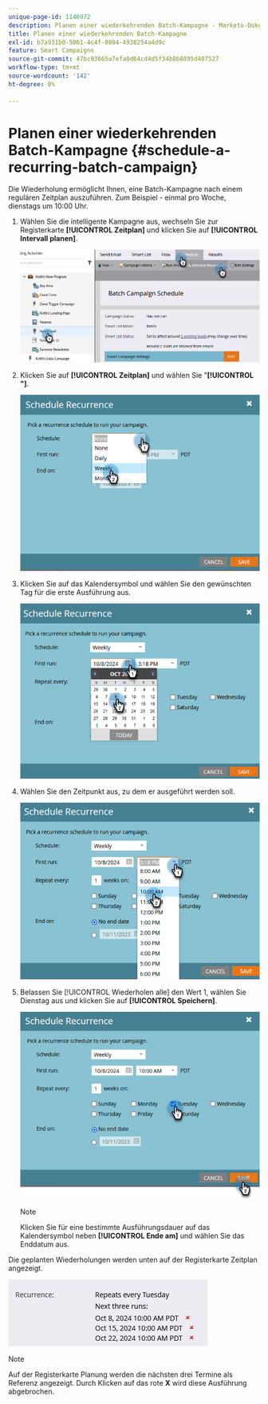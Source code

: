 ```yaml
---
unique-page-id: 1146972
description: Planen einer wiederkehrenden Batch-Kampagne - Marketo-Dokumente - Produktdokumentation
title: Planen einer wiederkehrenden Batch-Kampagne
exl-id: b7a931b0-5061-4c4f-8084-4938254a4d9c
feature: Smart Campaigns
source-git-commit: 47bc93665a7efa0d64cd4d5f34b868895d407527
workflow-type: tm+mt
source-wordcount: '142'
ht-degree: 0%

---
```


# Planen einer wiederkehrenden Batch-Kampagne {#schedule-a-recurring-batch-campaign}

Die Wiederholung ermöglicht Ihnen, eine Batch-Kampagne nach einem regulären Zeitplan auszuführen. Zum Beispiel - einmal pro Woche, dienstags um 10:00 Uhr.

1. Wählen Sie die intelligente Kampagne aus, wechseln Sie zur Registerkarte **[!UICONTROL Zeitplan]** und klicken Sie auf **[!UICONTROL Intervall planen]**.

   ![](assets/schedule-a-recurring-batch-campaign-1.png)

1. Klicken Sie auf **[!UICONTROL Zeitplan]** und wählen Sie &quot;**[!UICONTROL &quot;]**.

   ![](assets/schedule-a-recurring-batch-campaign-2.png)

1. Klicken Sie auf das Kalendersymbol und wählen Sie den gewünschten Tag für die erste Ausführung aus.

   ![](assets/schedule-a-recurring-batch-campaign-3.png)

1. Wählen Sie den Zeitpunkt aus, zu dem er ausgeführt werden soll.

   ![](assets/schedule-a-recurring-batch-campaign-4.png)

1. Belassen Sie [!UICONTROL Wiederholen alle] den Wert 1, wählen Sie Dienstag aus und klicken Sie auf **[!UICONTROL Speichern]**.

   ![](assets/schedule-a-recurring-batch-campaign-5.png)

   >[!NOTE]
   >
   >Klicken Sie für eine bestimmte Ausführungsdauer auf das Kalendersymbol neben **[!UICONTROL Ende am]** und wählen Sie das Enddatum aus.

Die geplanten Wiederholungen werden unten auf der Registerkarte Zeitplan angezeigt.

![](assets/schedule-a-recurring-batch-campaign-6.png)

>[!NOTE]
>
>Auf der Registerkarte Planung werden die nächsten drei Termine als Referenz angezeigt. Durch Klicken auf das rote **X** wird diese Ausführung abgebrochen.
